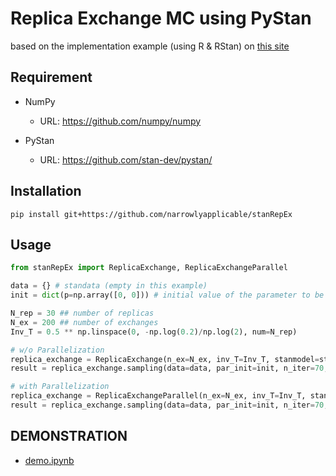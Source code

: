 # Replica Exchange MC using PyStan

based on the implementation example (using R & RStan) on [this site](https://statmodeling.hatenablog.com/entry/stan-parallel-tempering) 

## Requirement
- NumPy
    - URL: https://github.com/numpy/numpy

- PyStan 
  - URL: https://github.com/stan-dev/pystan/ 

## Installation
`pip install git+https://github.com/narrowlyapplicable/stanRepEx`

## Usage
```python
from stanRepEx import ReplicaExchange, ReplicaExchangeParallel

data = {} # standata (empty in this example)
init = dict(p=np.array([0, 0])) # initial value of the parameter to be estimated

N_rep = 30 ## number of replicas
N_ex = 200 ## number of exchanges
Inv_T = 0.5 ** np.linspace(0, -np.log(0.2)/np.log(2), num=N_rep)

# w/o Parallelization
replica_exchange = ReplicaExchange(n_ex=N_ex, inv_T=Inv_T, stanmodel=stanmodel)
result = replica_exchange.sampling(data=data, par_init=init, n_iter=70, warmup=50)

# with Parallelization
replica_exchange = ReplicaExchangeParallel(n_ex=N_ex, inv_T=Inv_T, stanmodel=stanmodel)
result = replica_exchange.sampling(data=data, par_init=init, n_iter=70, warmup=50)
```

## DEMONSTRATION
- [demo.ipynb](https://github.com/narrowlyapplicable/stanRepEx/blob/master/demo.ipynb)

